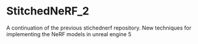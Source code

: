 # StitchedNeRF_2

A continuation of the previous stichednerf repository. New techniques for implementing the NeRF models in unreal engine 5